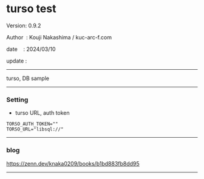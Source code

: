 ﻿# turso test

 Version: 0.9.2

 Author  : Kouji Nakashima / kuc-arc-f.com

 date    : 2024/03/10

 update :

***

turso, DB  sample

***
### Setting

* turso URL, auth token
```
TORSO_AUTH_TOKEN=""
TORSO_URL="libsql://"
```

***
### blog


https://zenn.dev/knaka0209/books/b1bd883fb8dd95

***


